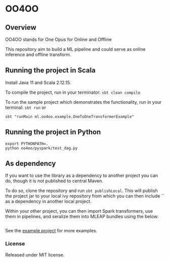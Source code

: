# OO4OO

## Overview
OO4OO stands for One Opus for Online and Offline

This repository aim to build a ML pipeline and could serve as online inference and offline transform.

## Running the project in Scala

Install Java 11 and Scala 2.12.15.

To compile the project, run in your terminator:
```sbt clean compile```

To run the sample project which demonstrates the functionality, run in your terminal:
```sbt run```
or
```
sbt "runMain ml.oo4oo.example.OneToOneTransformerExample"
```

## Running the project in Python

```
export PYTHONPATH=.
python oo4oo/pyspark/test_dag.py

```


## As dependency
If you want to use the library as a dependency to another project you can do, though it is not published to central Maven. 

To do so, clone the repository and run `sbt publishLocal`. 
This will publish the project jar to your local ivy repository from which you can then include `` as a dependency in another local project.

Within your other project, you can then import Spark transformers, use them in pipelines, and seralize them into MLEAP bundles using the below:

```

```

See the [example project](src/main/scala/example/OneToOneTransformerExample.scala) for more examples. 

### License
Released under MIT license.
